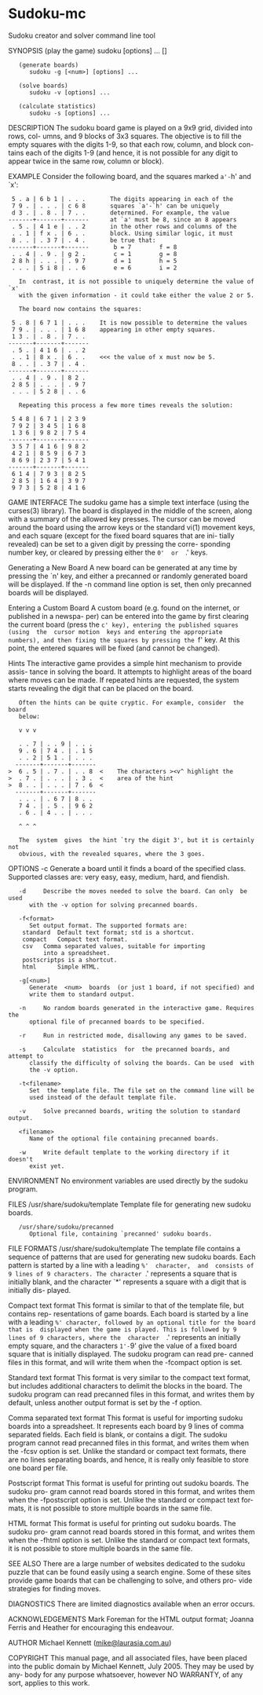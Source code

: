 # Sudoku-mc
Sudoku creator and solver command line tool

SYNOPSIS
       (play the game)
	      sudoku [options] ...  [<filename>]

       (generate boards)
	      sudoku -g [<num>] [options] ...

       (solve boards)
	      sudoku -v [options] ...

       (calculate statistics)
	      sudoku -s [options] ...


DESCRIPTION
       The  sudoku board game is played on a 9x9 grid, divided into rows, col-
       umns, and 9 blocks of 3x3 squares. The objective is to fill  the  empty
       squares	with  the digits 1-9, so that each row, column, and block con-
       tains each of the digits 1-9 (and hence, it is  not  possible  for  any
       digit to appear twice in the same row, column or block).


EXAMPLE
       Consider the following board, and the squares marked `a'-`h' and `x':

	 5 . a | 6 b 1 | . . .	     The digits appearing in each of the
	 7 9 . | . . . | c 6 8	     squares `a'-`h' can be uniquely
	 d 3 . | . 8 . | 7 . .	     determined. For example, the value
	-------+-------+-------      at `a' must be 8, since an 8 appears
	 . 5 . | 4 1 e | . . 2	     in the other rows and columns of the
	 . . 1 | f x . | 6 . .	     block. Using similar logic, it must
	 8 . . | . 3 7 | . 4 .	     be true that:
	-------+-------+------- 	  b = 7        f = 8
	 . . 4 | . 9 . | g 2 .		  c = 1        g = 8
	 2 8 h | . . . | . 9 7		  d = 1        h = 5
	 . . . | 5 i 8 | . . 6		  e = 6        i = 2

       In  contrast, it is not possible to uniquely determine the value of `x'
       with the given information - it could take either the value 2 or 5.

       The board now contains the squares:

	 5 . 8 | 6 7 1 | . . .	  It is now possible to determine the values
	 7 9 . | . . . | 1 6 8	  appearing in other empty squares.
	 1 3 . | . 8 . | 7 . .
	-------+-------+-------
	 . 5 . | 4 1 6 | . . 2
	 . . 1 | 8 x . | 6 . .	  <<< the value of x must now be 5.
	 8 . . | . 3 7 | . 4 .
	-------+-------+-------
	 . . 4 | . 9 . | 8 2 .
	 2 8 5 | . . . | . 9 7
	 . . . | 5 2 8 | . . 6

       Repeating this process a few more times reveals the solution:

	 5 4 8 | 6 7 1 | 2 3 9
	 7 9 2 | 3 4 5 | 1 6 8
	 1 3 6 | 9 8 2 | 7 5 4
	-------+-------+-------
	 3 5 7 | 4 1 6 | 9 8 2
	 4 2 1 | 8 5 9 | 6 7 3
	 8 6 9 | 2 3 7 | 5 4 1
	-------+-------+-------
	 6 1 4 | 7 9 3 | 8 2 5
	 2 8 5 | 1 6 4 | 3 9 7
	 9 7 3 | 5 2 8 | 4 1 6


GAME INTERFACE
       The sudoku game has  a  simple  text  interface	(using	the  curses(3)
       library).  The  board  is  displayed in the middle of the screen, along
       with a summary of the allowed key presses.  The	cursor	can  be  moved
       around  the  board  using the arrow keys or the standard vi(1) movement
       keys, and each square (except for the fixed board squares that are ini-
       tially  revealed)  can  be  set to a given digit by pressing the corre-
       sponding number key, or cleared by  pressing  either  the  `0'  or  `.'
       keys.

   Generating a New Board
       A  new  board can be generated at any time by pressing the `n' key, and
       either a precanned or randomly generated board will be  displayed.   If
       the  -n	command line option is set, then only precanned boards will be
       displayed.

   Entering a Custom Board
       A custom board (e.g. found on the internet, or published in  a  newspa-
       per)  can  be entered into the game by first clearing the current board
       (press the `c' key), entering the published squares (using  the	cursor
       motion  keys and entering the appropriate numbers), and then fixing the
       squares by pressing the `f' key. At this  point,  the  entered  squares
       will be fixed (and cannot be changed).

   Hints
       The interactive game provides a simple hint mechanism to provide assis-
       tance in solving the board. It attempts to highlight areas of the board
       where  moves  can  be made. If repeated hints are requested, the system
       starts revealing the digit that can be placed on the board.

       Often the hints can be quite cryptic. For example, consider  the  board
       below:

	   v v v

	   . . 7 | . . 9 | . . .
	   9 . 6 | 7 4 . | . 1 5
	   . . 2 | 5 1 . | . . .
	  -------+-------+-------
	>  6 . 5 | . 7 . | . . 8  <    The characters ><v^ highlight the
	>  . 7 . | . . . | . 3 .  <    area of the hint
	>  8 . . | . . . | 7 . 6  <
	  -------+-------+-------
	   . . . | . 6 7 | 8 . .
	   7 4 . | . 5 . | 9 6 2
	   . 6 . | 4 . . | . . .

	   ^ ^ ^

       The  system  gives  the hint `try the digit 3', but it is certainly not
       obvious, with the revealed squares, where the 3 goes.


OPTIONS
       -c<class>
	      Generate a board until it finds a board of the specified class.
	      Supported classes are: very easy, easy, medium, hard, and fiendish.

       -d     Describe the moves needed to solve the board. Can only  be  used
	      with the -v option for solving precanned boards.

       -f<format>
	      Set output format. The supported formats are:
		standard  Default text format; std is a shortcut.
		compact   Compact text format.
		csv	  Comma separated values, suitable for importing
			  into a spreadsheet.
		postscriptps is a shortcut.
		html	  Simple HTML.

       -g[<num>]
	      Generate	<num>  boards  (or just 1 board, if not specified) and
	      write them to standard output.

       -n     No random boards generated in the interactive game. Requires the
	      optional file of precanned boards to be specified.

       -r     Run in restricted mode, disallowing any games to be saved.

       -s     Calculate  statistics  for  the precanned boards, and attempt to
	      classify the difficulty of solving the boards. Can be used  with
	      the -v option.

       -t<filename>
	      Set  the template file. The file set on the command line will be
	      used instead of the default template file.

       -v     Solve precanned boards, writing the solution to standard output.

       <filename>
	      Name of the optional file containing precanned boards.

       -w     Write default template to the working directory if it doesn't
	      exist yet.


ENVIRONMENT
       No environment variables are used directly by the sudoku program.


FILES
       /usr/share/sudoku/template
	      Template file for generating new sudoku boards.

       /usr/share/sudoku/precanned
	      Optional file, containing `precanned' sudoku boards.


FILE FORMATS
   /usr/share/sudoku/template
       The  template  file  contains  a sequence of patterns that are used for
       generating new sudoku boards. Each pattern is started by a line with  a
       leading	`%'  character,  and  consists of 9 lines of 9 characters. The
       character `.' represents a square that  is  initially  blank,  and  the
       character  `*'  represents a square with a digit that is initially dis-
       played.

   Compact text format
       This format is similar to that of the template file, but contains  rep-
       resentations  of  game  boards.	Each board is started by a line with a
       leading `%' character, followed by an optional title for the board that
       is  displayed when the game is played. This is followed by 9 lines of 9
       characters, where the  character  `.'  represents  an  initially  empty
       square,	and  the  characters  `1'-`9'  give the value of a fixed board
       square that is initially displayed. The sudoku program  can  read  pre-
       canned  files  in  this	format, and will write them when the -fcompact
       option is set.

   Standard text format
       This format is very similar to the compact text	format,  but  includes
       additional  characters  to  delimit the blocks in the board. The sudoku
       program can read precanned files in this format,  and  writes  them  by
       default, unless another output format is set by the -f option.

   Comma separated text format
       This  format  is useful for importing sudoku boards into a spreadsheet.
       It represents each board by 9 lines of  comma  separated  fields.  Each
       field  is  blank,  or contains a digit.	The sudoku program cannot read
       precanned files in this format, and writes them when the  -fcsv	option
       is set. Unlike the standard or compact text formats, there are no lines
       separating boards, and hence, it is really only feasible to  store  one
       board per file.

   Postscript format
       This  format  is useful for printing out sudoku boards. The sudoku pro-
       gram cannot read boards stored in this format, and writes them when the
       -fpostscript  option  is  set. Unlike the standard or compact text for-
       mats, it is not possible to store multiple boards in the same file.

   HTML format
       This format is useful for printing out sudoku boards. The  sudoku  pro-
       gram cannot read boards stored in this format, and writes them when the
       -fhtml option is set. Unlike the standard or compact text  formats,  it
       is not possible to store multiple boards in the same file.


SEE ALSO
       There  are  a  large  number of websites dedicated to the sudoku puzzle
       that can be found easily using a search engine.	Some  of  these  sites
       provide	game  boards that can be challenging to solve, and others pro-
       vide strategies for finding moves.


DIAGNOSTICS
       There are limited diagnostics available when an error occurs.


ACKNOWLEDGEMENTS
       Mark Foreman for the HTML output format; Joanna Ferris and Heather  for
       encouraging this endeavour.


AUTHOR
       Michael Kennett (mike@laurasia.com.au)


COPYRIGHT
       This  manual  page, and all associated files, have been placed into the
       public domain by Michael Kennett, July 2005. They may be used  by  any-
       body  for  any  purpose	whatsoever,  however NO WARRANTY, of any sort,
       applies to this work.
